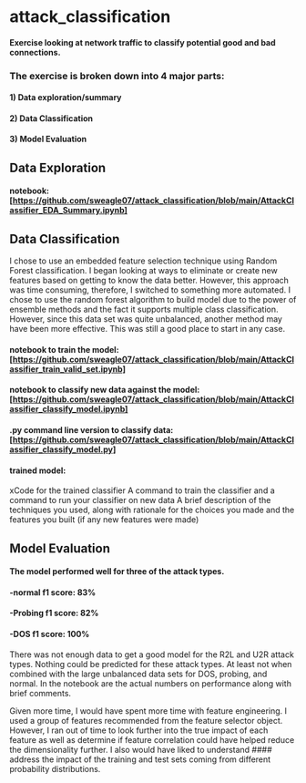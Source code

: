 # attack_classification
#### Exercise looking at network traffic to classify potential good and bad connections.

### The exercise is broken down into 4 major parts:

#### 1) Data exploration/summary
#### 2) Data Classification
#### 3) Model Evaluation


## **Data Exploration**
#### notebook: [https://github.com/sweagle07/attack_classification/blob/main/AttackClassifier_EDA_Summary.ipynb]

## **Data Classification**
I chose to use an embedded feature selection technique using Random Forest classification. I began looking at ways to eliminate or create new features 
based on getting to know the data better. However, this approach was time consuming, therefore, I switched to something more automated.
I chose to use the random forest algorithm to build model due to the power of ensemble methods and the fact it supports multiple class classification. 
However, since this data set was quite unbalanced, another method may have been more effective. This was still a good place to start in any case.   

#### notebook to train the model: [https://github.com/sweagle07/attack_classification/blob/main/AttackClassifier_train_valid_set.ipynb]
#### notebook to classify new data against the model: [https://github.com/sweagle07/attack_classification/blob/main/AttackClassifier_classify_model.ipynb]
#### .py command line version to classify data: [https://github.com/sweagle07/attack_classification/blob/main/AttackClassifier_classify_model.py]
#### trained model: 

xCode for the trained classifier
A command to train the classifier and a command to run your classifier on new data
A brief description of the techniques you used, along with rationale for the choices you made and the features you built (if any new features were made)

## **Model Evaluation**

#### The model performed well for three of the attack types.
#### -normal f1 score: 83%
#### -Probing f1 score: 82%
#### -DOS f1 score: 100%

There was not enough data to get a good model for the R2L and U2R attack types. Nothing could be predicted for these attack types. 
At least not when combined with the large unbalanced data sets for DOS, probing, and normal. In the notebook are the actual numbers 
on performance along with brief comments.

Given more time, I would have spent more time with feature engineering. I used a group of features recommended from the feature selector object. However, I ran out of time to look further into the true impact of each feature as well as determine if feature correlation could have helped reduce the dimensionality  further. I also would have liked to understand #### address the impact of the training and test sets coming from different probability distributions.
